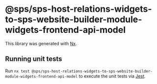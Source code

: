 # @sps/sps-host-relations-widgets-to-sps-website-builder-module-widgets-frontend-api-model

This library was generated with [Nx](https://nx.dev).

## Running unit tests

Run `nx test @sps/sps-host-relations-widgets-to-sps-website-builder-module-widgets-frontend-api-model` to execute the unit tests via [Jest](https://jestjs.io).
